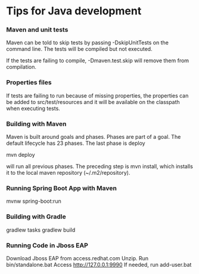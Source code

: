# Tips for Java development

### Maven and unit tests

Maven can be told to skip tests by passing -DskipUnitTests on the command line.
The tests will be compiled but not executed.

If the tests are failing to compile, -Dmaven.test.skip will remove them from
compilation.

### Properties files

If tests are failing to run because of missing properties, the properties can
be added to src/test/resources and it will be available on the classpath when
executing tests.

### Building with Maven

Maven is built around goals and phases.  Phases are part of a goal.
The default lifecycle has 23 phases.  The last phase is deploy

mvn deploy

will run all previous phases.  The preceding step is mvn install, which
installs it to the local maven repository (~/.m2/repository).

### Running Spring Boot App with Maven

mvnw spring-boot:run

### Building with Gradle

gradlew tasks
gradlew build

### Running Code in Jboss EAP

Download Jboss EAP from access.redhat.com
Unzip.
Run bin/standalone.bat
Access http://127.0.0.1:9990
If needed, run add-user.bat


